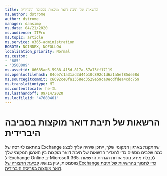 ```yaml
---
title: הרשאות של תיבת דואר מוקצות בסביבה היברידית
ms.author: dstrome
author: dstrome
manager: dansimp
ms.date: 04/21/2020
ms.audience: ITPro
ms.topic: article
ms.service: o365-administration
ROBOTS: NOINDEX, NOFOLLOW
localization_priority: Normal
ms.custom:
- "685"
- "3500009"
ms.assetid: 86685ad6-5988-415d-817a-57a75ff17119
ms.openlocfilehash: 84ce7c1a31ad3d44b10c892c1d6a1a5ef85de58d
ms.sourcegitcommit: c6692ce0fa1358ec3529e59ca0ecdfdea4cdc759
ms.translationtype: MT
ms.contentlocale: he-IL
ms.lasthandoff: 09/14/2020
ms.locfileid: "47680461"
---
```

# <a name="delegated-mailbox-permissions-in-a-hybrid-environment"></a>הרשאות של תיבת דואר מוקצות בסביבה היברידית

בהתאם לגירסה של Exchange שהתקנת בארגון המקומי שלך, ייתכן שיהיה עליך לבצע כמה שלבים נוספים כדי להגדיר הרשאות של תיבת דואר מוקצות בין הארגון המקומי שלך ל-Exchange Online ב-Microsoft 365. לקבלת מידע נוסף אודות הגדרת הרשאות מוסמכות, עיין בנושא [קביעת התצורה של Exchange כדי לתמוך בהרשאות של תיבת דואר מוקצות בפריסה היברידית](https://technet.microsoft.com/library/mt784505%28v=exchg.150%29.aspx).
  